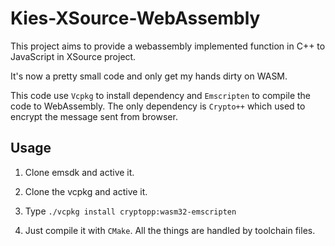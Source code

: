 # Kies-XSource-WebAssembly

This project aims to provide a webassembly implemented function in C++ to JavaScript in XSource project.

It's now a pretty small code and only get my hands dirty on WASM.

This code use `Vcpkg` to install dependency and `Emscripten` to compile the code to WebAssembly. The only dependency is `Crypto++` which used to encrypt the message sent from browser.

## Usage

1. Clone emsdk and active it.

2. Clone the vcpkg and active it.

3. Type `./vcpkg install cryptopp:wasm32-emscripten`

4. Just compile it with `CMake`. All the things are handled by toolchain files.